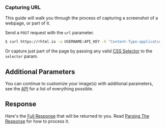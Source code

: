 ### Capturing URL

This guide will walk you through the process of capturing a screenshot of a webpage, or part of it.

Send a `POST` request with the  `url` parameter.

```bash
$ curl https://rhtml.io -u USERNAME:API_KEY -h "Content-Type:application/json" -d '{"url": "https://google.com"}'
```

Or capture just part of the page by passing any valid [CSS Selector](https://developer.mozilla.org/en-US/docs/Web/CSS/CSS_Selectors) to the `selector` param.

## Additional Parameters

You can continue to customize your image(s) with additional parameters, see the [API](./api.md) for a list of everything possible.

## Response

Here's the [Full Response](./api.md#response) that will be returned to you. Read [Parsing The Response](./guides/parsing-the-response.md) for how to process it.
